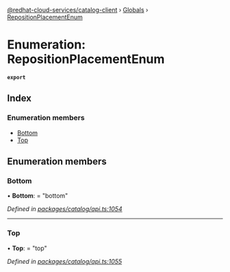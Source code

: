 [@redhat-cloud-services/catalog-client](../README.md) › [Globals](../globals.md) › [RepositionPlacementEnum](repositionplacementenum.md)

# Enumeration: RepositionPlacementEnum

**`export`** 

## Index

### Enumeration members

* [Bottom](repositionplacementenum.md#bottom)
* [Top](repositionplacementenum.md#top)

## Enumeration members

###  Bottom

• **Bottom**: = "bottom"

*Defined in [packages/catalog/api.ts:1054](https://github.com/fhlavac/javascript-clients/blob/master/packages/catalog/api.ts#L1054)*

___

###  Top

• **Top**: = "top"

*Defined in [packages/catalog/api.ts:1055](https://github.com/fhlavac/javascript-clients/blob/master/packages/catalog/api.ts#L1055)*
